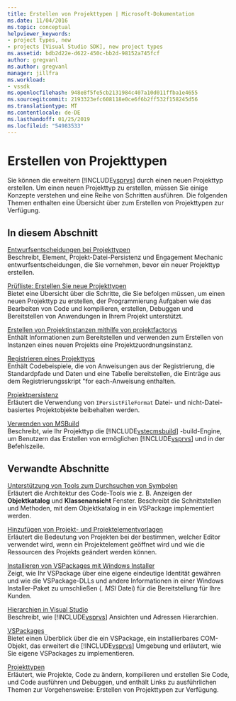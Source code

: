 ```yaml
---
title: Erstellen von Projekttypen | Microsoft-Dokumentation
ms.date: 11/04/2016
ms.topic: conceptual
helpviewer_keywords:
- project types, new
- projects [Visual Studio SDK], new project types
ms.assetid: bdb2d22e-d622-450c-bb2d-98152a745fcf
author: gregvanl
ms.author: gregvanl
manager: jillfra
ms.workload:
- vssdk
ms.openlocfilehash: 948e8f5fe5cb2131984c407a10d011ffba1e4655
ms.sourcegitcommit: 2193323efc608118e0ce6f6b2ff532f158245d56
ms.translationtype: MT
ms.contentlocale: de-DE
ms.lasthandoff: 01/25/2019
ms.locfileid: "54983533"
---
```

# <a name="create-project-types"></a>Erstellen von Projekttypen
Sie können die erweitern [!INCLUDE[vsprvs](../../code-quality/includes/vsprvs_md.md)] durch einen neuen Projekttyp erstellen. Um einen neuen Projekttyp zu erstellen, müssen Sie einige Konzepte verstehen und eine Reihe von Schritten ausführen. Die folgenden Themen enthalten eine Übersicht über zum Erstellen von Projekttypen zur Verfügung.  
  
## <a name="in-this-section"></a>In diesem Abschnitt  
 [Entwurfsentscheidungen bei Projekttypen](../../extensibility/internals/project-type-design-decisions.md)  
 Beschreibt, Element, Projekt-Datei-Persistenz und Engagement Mechanic entwurfsentscheidungen, die Sie vornehmen, bevor ein neuer Projekttyp erstellen.  
  
 [Prüfliste: Erstellen Sie neue Projekttypen](../../extensibility/internals/checklist-creating-new-project-types.md)  
 Bietet eine Übersicht über die Schritte, die Sie befolgen müssen, um einen neuen Projekttyp zu erstellen, der Programmierung Aufgaben wie das Bearbeiten von Code und kompilieren, erstellen, Debuggen und Bereitstellen von Anwendungen in Ihrem Projekt unterstützt.  
  
 [Erstellen von Projektinstanzen mithilfe von projektfactorys](../../extensibility/internals/creating-project-instances-by-using-project-factories.md)  
 Enthält Informationen zum Bereitstellen und verwenden zum Erstellen von Instanzen eines neuen Projekts eine Projektzuordnungsinstanz.  
  
 [Registrieren eines Projekttyps](../../extensibility/internals/registering-a-project-type.md)  
 Enthält Codebeispiele, die von Anweisungen aus der Registrierung, die Standardpfade und Daten und eine Tabelle bereitstellen, die Einträge aus dem Registrierungsskript "for each-Anweisung enthalten.  
  
 [Projektpersistenz](../../extensibility/internals/project-persistence.md)  
 Erläutert die Verwendung von `IPersistFileFormat` Datei- und nicht-Datei-basiertes Projektobjekte beibehalten werden.  
  
 [Verwenden von MSBuild](../../extensibility/internals/using-msbuild.md)  
 Beschreibt, wie Ihr Projekttyp die [!INCLUDE[vstecmsbuild](../../extensibility/internals/includes/vstecmsbuild_md.md)] -build-Engine, um Benutzern das Erstellen von ermöglichen [!INCLUDE[vsprvs](../../code-quality/includes/vsprvs_md.md)] und in der Befehlszeile.  
  
## <a name="related-sections"></a>Verwandte Abschnitte  
 [Unterstützung von Tools zum Durchsuchen von Symbolen](../../extensibility/internals/supporting-symbol-browsing-tools.md)  
 Erläutert die Architektur des Code-Tools wie z. B. Anzeigen der **Objektkatalog** und **Klassenansicht** Fenster. Beschreibt die Schnittstellen und Methoden, mit dem Objektkatalog in ein VSPackage implementiert werden.  
  
 [Hinzufügen von Projekt- und Projektelementvorlagen](../../extensibility/internals/adding-project-and-project-item-templates.md)  
 Erläutert die Bedeutung von Projekten bei der bestimmen, welcher Editor verwendet wird, wenn ein Projektelement geöffnet wird und wie die Ressourcen des Projekts geändert werden können.  
  
 [Installieren von VSPackages mit Windows Installer](../../extensibility/internals/installing-vspackages-with-windows-installer.md)  
 Zeigt, wie Ihr VSPackage über eine eigene eindeutige Identität gewähren und wie die VSPackage-DLLs und andere Informationen in einer Windows Installer-Paket zu umschließen (*. MSI* Datei) für die Bereitstellung für Ihre Kunden.  
  
 [Hierarchien in Visual Studio](../../extensibility/internals/hierarchies-in-visual-studio.md)  
 Beschreibt, wie [!INCLUDE[vsprvs](../../code-quality/includes/vsprvs_md.md)] Ansichten und Adressen Hierarchien.  
  
 [VSPackages](../../extensibility/internals/vspackages.md)  
 Bietet einen Überblick über die ein VSPackage, ein installierbares COM-Objekt, das erweitert die [!INCLUDE[vsprvs](../../code-quality/includes/vsprvs_md.md)] Umgebung und erläutert, wie Sie eigene VSPackages zu implementieren.  
  
 [Projekttypen](../../extensibility/internals/project-types.md)  
 Erläutert, wie Projekte, Code zu ändern, kompilieren und erstellen Sie Code, und Code ausführen und Debuggen, und enthält Links zu ausführlichen Themen zur Vorgehensweise: Erstellen von Projekttypen zur Verfügung.